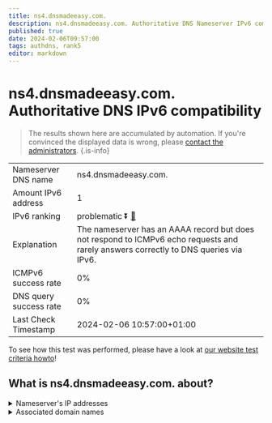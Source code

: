 ```yaml
---
title: ns4.dnsmadeeasy.com.
description: ns4.dnsmadeeasy.com. Authoritative DNS Nameserver IPv6 compatibility
published: true
date: 2024-02-06T09:57:00
tags: authdns, rank5
editor: markdown
---
```


# ns4.dnsmadeeasy.com. Authoritative DNS IPv6 compatibility

> The results shown here are accumulated by automation. If you're convinced the displayed data is wrong, please [contact the administrators](/howto/chat). 
{.is-info}




|   |   |
| - | - |
| Nameserver DNS name | ns4.dnsmadeeasy.com.
| Amount IPv6 address | 1
| IPv6 ranking | problematic :arrow_double_down: [🔗](/howto/ranking) |
| Explanation | The nameserver has an AAAA record but does not respond to ICMPv6 echo requests and rarely answers correctly to DNS queries via IPv6. |
| ICMPv6 success rate | 0%|
| DNS query success rate | 0% |
| Last Check Timestamp | 2024-02-06 10:57:00+01:00 |

To see how this test was performed, please have a look at [our website test criteria howto](/howto/testcriteria/authdns)!


## What is ns4.dnsmadeeasy.com. about?




<details>
<summary>Nameserver's IP addresses</summary>

2600:1802:4::1

</details>



<details>
<summary>Associated domain names</summary>

www.intersystems.com

</details>
